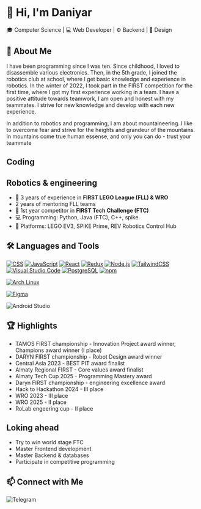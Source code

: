 # 👋 Hi, I'm Daniyar

🎓 Computer Science | 💻 Web Developer | ⚙️ Backend | 🎨 Design

## 🚀 About Me

I have been programming since I was ten. Since childhood, I loved to disassemble various electronics. Then, in the 5th grade, I
joined the robotics club at school, where I get basic knowledge and experience in robotics. 
In the winter of 2022, I took part in the FIRST competition for the first time, where 
I got my first experience working in a team. I have a positive attitude towards teamwork, I am open and honest with my teammates. I strive for new knowledge and develop with each new experience.

In addition to robotics and programming, I am about mountaineering.
I like to overcome fear and strive for the heights and grandeur of the mountains. In mountains come true human essense, and only you can do - trust your teammate

## Coding


## Robotics & engineering

- 🧱 3 years of experience in **FIRST LEGO League (FLL) & WRO**
- 2 years of mentoring FLL teams
- 🤖 1st year competitor in **FIRST Tech Challenge (FTC)**
- 💻 Programming: Python, Java (FTC), C++, spike
- 🤖 Platforms: LEGO EV3, SPIKE Prime, REV Robotics Control Hub

## 🛠️ Languages and Tools

[![CSS](https://img.shields.io/badge/CSS-639?logo=css&logoColor=fff)](#) 
[![JavaScript](https://img.shields.io/badge/-JavaScript-000?&logo=JavaScript)](#)
[![React](https://img.shields.io/badge/-React-000?&logo=react)](#)
[![Redux](https://img.shields.io/badge/Redux-764ABC?logo=redux&logoColor=fff)](#) 
[![Node.js](https://img.shields.io/badge/-Node.js-000?&logo=node.js)](#)
[![TailwindCSS](https://img.shields.io/badge/Tailwind%20CSS-%2338B2AC.svg?logo=tailwind-css&logoColor=white)](#) 
[![Visual Studio Code](https://custom-icon-badges.demolab.com/badge/Visual%20Studio%20Code-0078d7.svg?logo=vsc&logoColor=white)](#) 
[![PostgreSQL](https://img.shields.io/badge/-PostgreSQL-000?&logo=postgresql)](#)
[![npm](https://img.shields.io/badge/npm-CB3837?logo=npm&logoColor=fff)](#)

[![Arch Linux](https://img.shields.io/badge/Arch%20Linux-1793D1?logo=arch-linux&logoColor=fff)](#)

[![Figma](https://img.shields.io/badge/Figma-F24E1E?logo=figma&logoColor=white)](#)

![Android Studio](https://img.shields.io/badge/Android%20Studio-3DDC84?style=flat&logo=android-studio&logoColor=white)

## 🏆 Highlights
- TAMOS FIRST championship - Innovation Project award winner, Champions award winner (I place)
- DARYN FIRST championship - Robot Design award winner
- Central Asia 2023 - BEST PIT award finalist
- Almaty Regional FIRST - Core values award finalist
- Almaty Tech Cup 2025 - Programming Mastery award
- Daryn FIRST championship - engineering excellence award
- Hack to Hackathon 2024 - III place
- WRO 2023 - III place
- WRO 2025 - II place
- RoLab engeering cup - II place

## Loking ahead
- Try to win world stage FTC
- Master Frontend development
- Master Backend & databases
- Participate in competitive programming

## 📫 Connect with Me
![Telegram](https://img.shields.io/badge/Telegram-2CA5E0?style=flat-squeare&logo=telegram&logoColor=white)

